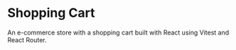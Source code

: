 # Shopping Cart

An e-commerce store with a shopping cart built with React using Vitest and React Router.
